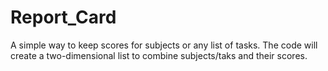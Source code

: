 # Report_Card
A simple way to keep scores for subjects or any list of tasks. The code will  create a two-dimensional list to combine  subjects/taks and their scores.
